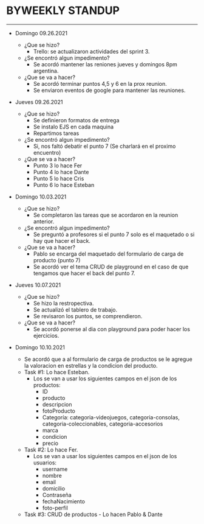 # BYWEEKLY STANDUP


---------------
* Domingo 09.26.2021
  * ¿Que se hizo?
    * Trello: se actualizaron actividades del sprint 3.
  * ¿Se encontró algun impedimento?
    * Se acordó mantener las reniones jueves y domingos 8pm argentina.
  * ¿Que se va a hacer?
    * Se acordó terminar puntos 4,5 y 6 en la prox reunion.
    * Se enviaron eventos de google para mantener las reuniones.
    

* Jueves 09.26.2021
  * ¿Que se hizo?
    * Se definieron formatos de entrega
    * Se instalo EJS en cada maquina
    * Repartimos tareas
  * ¿Se encontró algun impedimento?
    * Si, nos faltó debatir el punto 7 (Se charlará en el proximo encuentro)
  * ¿Que se va a hacer?
    * Punto 3 lo hace Fer
    * Punto 4 lo hace Dante
    * Punto 5 lo hace Cris
    * Punto 6 lo hace Esteban

* Domingo 10.03.2021
  * ¿Que se hizo?
    * Se completaron las tareas que se acordaron en la reunion anterior.
  * ¿Se encontró algun impedimento?
    * Se preguntó a profesores si el punto 7 solo es el maquetado o si hay que hacer el back.
  * ¿Que se va a hacer?
    * Pablo se encarga del maquetado del formulario de carga de producto (punto 7)
    * Se acordó ver el tema CRUD de playground en el caso de que tengamos que hacer el back del punto 7.


* Jueves 10.07.2021
  * ¿Que se hizo?
    * Se hizo la restropectiva.
    * Se actualizó el tablero de trabajo.
    * Se revisaron los puntos, se comprendieron.
  * ¿Que se va a hacer?
    * Se acordó ponerse al dia con playground para poder hacer los ejercicios.


* Domingo 10.10.2021
  * Se acordó que a al formulario de carga de productos se le agregue la valoracion en estrellas y la condicion del producto.
  * Task #1: Lo hace Esteban.
    * Los se van a usar los siguientes campos en el json de los productos:
      * ID
      * producto
      * descripcion
      * fotoProducto
      * Categoría: categoria-videojuegos, categoria-consolas, categoria-coleccionables, categoria-accesorios
      * marca
      * condicion
      * precio
  * Task #2: Lo hace Fer.
    * Los se van a usar los siguientes campos en el json de los usuarios:
      * username
      * nombre
      * email
      * domicilio
      * Contraseña
      * fechaNacimiento
      * foto-perfil
  * Task #3: CRUD de productos - Lo hacen Pablo & Dante